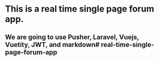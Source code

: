 # This is a real time single page forum app.

## We are going to use Pusher, Laravel, Vuejs, Vuetity, JWT, and markdown# real-time-single-page-forum-app
